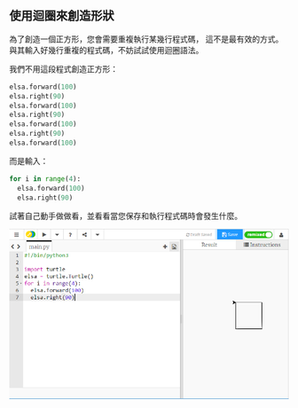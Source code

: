 ## 使用迴圈來創造形狀

為了創造一個正方形，您會需要重複執行某幾行程式碼， 這不是最有效的方式。 與其輸入好幾行重複的程式碼，不妨試試使用迴圈語法。

我們不用這段程式創造正方形：

```python
elsa.forward(100)
elsa.right(90)
elsa.forward(100)
elsa.right(90)
elsa.forward(100)
elsa.right(90)
elsa.forward(100)
```

而是輸入：

```python
for i in range(4):
  elsa.forward(100)
  elsa.right(90)
```

試著自己動手做做看，並看看當您保存和執行程式碼時會發生什麼。

![](images/turtle-loop.png)